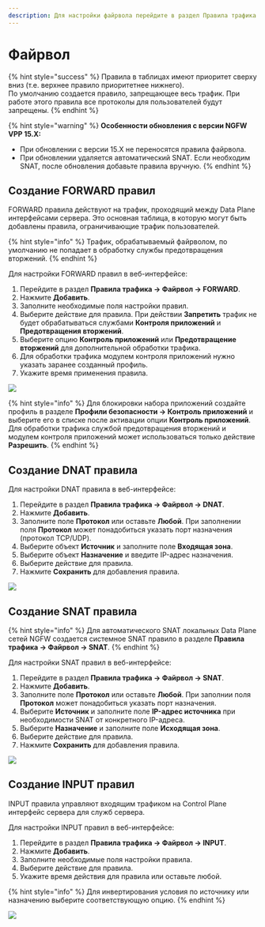 ```yaml
---
description: Для настройки файрвола перейдите в раздел Правила трафика -> Файрвол.
---
```


# Файрвол

{% hint style="success" %}
Правила в таблицах имеют приоритет сверху вниз (т.е. верхнее правило приоритетнее нижнего). \
По умолчанию создается правило, запрещающее весь трафик. При работе этого правила все протоколы для пользователей будут запрещены.
{% endhint %}

{% hint style="warning" %}
**Особенности обновления с версии NGFW VPP 15.X:**
* При обновлении с версии 15.Х не переносятся правила файрвола.
* При обновлении удаляется автоматический SNAT. Если необходим SNAT, после обновления добавьте правила вручную.
{% endhint %}

## Создание FORWARD правил

FORWARD правила действуют на трафик, проходящий между Data Plane интерфейсами сервера. Это основная таблица, в которую могут быть добавлены правила, ограничивающие трафик пользователей.

{% hint style="info" %}
Трафик, обрабатываемый файрволом, по умолчанию не попадает в обработку службы предотвращения вторжений.
{% endhint %}

Для настройки FORWARD правил в веб-интерфейсе:
1. Перейдите в раздел **Правила трафика -> Файрвол -> FORWARD**.
2. Нажмите **Добавить**.
3. Заполните необходимые поля настройки правил.
4. Выберите действие для правила. При действии **Запретить** трафик не будет обрабатываться службами **Контроля приложений** и **Предотвращения вторжений**.
5. Выберите опцию **Контроль приложений** или **Предотвращение вторжений** для дополнительной обработки трафика.
6. Для обработки трафика модулем контроля приложений нужно указать заранее созданный профиль.
7. Укажите время применения правила.

![](/.gitbook/assets/firewall1.png)

{% hint style="info" %}
Для блокировки набора приложений создайте профиль в разделе **Профили безопасности -> Контроль приложений** и выберите его в списке после активации опции **Контроль приложений**. Для обработки трафика службой предотвращения вторжений и модулем контроля приложений может использоваться только действие **Разрешить**.
{% endhint %}

## Создание DNAT правила

Для настройки DNAT правила в веб-интерфейсе:
1. Перейдите в раздел **Правила трафика -> Файрвол -> DNAT**.
2. Нажмите **Добавить**.
3. Заполните поле **Протокол** или оставьте **Любой**. При заполнении поля **Протокол** может понадобиться указать порт назначения (протокол TCP/UDP). 
4. Выберите объект **Источник** и заполните поле **Входящая зона**.
5. Выберите объект **Назначение** и введите IP-адрес назначения. 
6. Выберите действие для правила.
7. Нажмите **Сохранить** для добавления правила.

![](/.gitbook/assets/firewall2.png)

## Создание SNAT правила

{% hint style="info" %}
Для автоматического SNAT локальных Data Plane сетей NGFW создается системное SNAT правило в разделе **Правила трафика -> Файрвол -> SNAT**.
{% endhint %}

Для настройки SNAT правил в веб-интерфейсе:
1. Перейдите в раздел **Правила трафика -> Файрвол -> SNAT**.
2. Нажмите **Добавить**.
3. Заполните поле **Протокол** или оставьте **Любой**. При заполнии поля **Протокол** может понадобиться указать порт назначения. 
4. Выберите **Источник** и заполните поле **IP-адрес источника** при необходимости SNAT от конкретного IP-адреса.
5. Выберите **Назначение** и заполните поле **Исходящая зона**. 
6. Выберите действие для правила.
7. Нажмите **Сохранить** для добавления правила.

![](/.gitbook/assets/firewall4.png)

## Создание INPUT правил

INPUT правила управляют входящим трафиком на Control Plane интерфейс сервера для служб сервера.

Для настройки INPUT правил в веб-интерфейсе:

1. Перейдите в раздел **Правила трафика -> Файрвол -> INPUT**.
2. Нажмите **Добавить**.
3. Заполните необходимые поля настройки правила.
4. Выберите действие для правила.
5. Укажите время действия для правила или оставьте любой.

{% hint style="info" %}
Для инвертирования условия по источнику или назначению выберите соответствующую опцию.
{% endhint %}

![](/.gitbook/assets/firewall3.png)